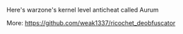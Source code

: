Here's warzone's kernel level anticheat called Aurum


More: https://github.com/weak1337/ricochet_deobfuscator

